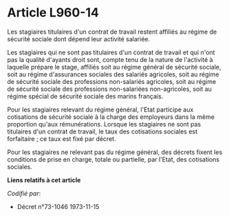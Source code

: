 # Article L960-14

Les stagiaires titulaires d'un contrat de travail restent affiliés au régime de sécurité sociale dont dépend leur activité
salariée.

Les stagiaires qui ne sont pas titulaires d'un contrat de travail et qui n'ont pas la qualité d'ayants droit sont, compte
tenu de la nature de l'activité à laquelle prépare le stage, affiliés soit au régime général de sécurité sociale, soit au
régime d'assurances sociales des salariés agricoles, soit au régime de sécurité sociale des professions non-salariés
agricoles, soit au régime de sécurité sociale des professions non-salariées non-agricoles, soit au régime spécial de sécurité
sociale des marins français.

Pour les stagiaires relevant du régime général, l'Etat participe aux cotisations de sécurité sociale à la charge des
employeurs dans la même proportion qu'aux rémunérations. Lorsque les stagiaires ne sont pas titulaires d'un contrat de
travail, le taux des cotisations sociales est forfaitaire ; ce taux est fixé par décret.

Pour les stagiaires ne relevant pas du régime général, des décrets fixent les conditions de prise en charge, totale ou
partielle, par l'Etat, des cotisations sociales.

**Liens relatifs à cet article**

_Codifié par_:

  - Décret n°73-1046 1973-11-15
